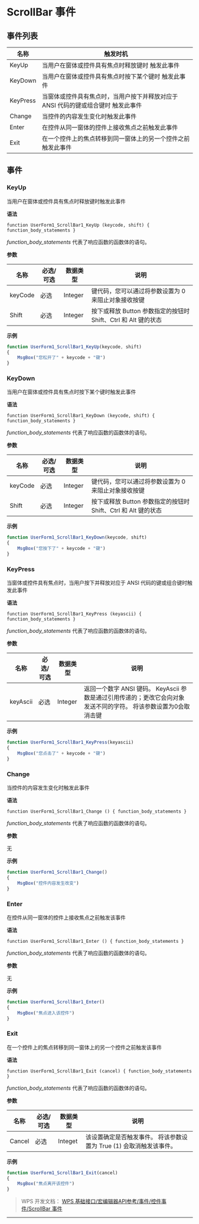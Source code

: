 # ScrollBar 事件

## 事件列表

| 名称     | 触发时机       |
|----------|--|
| KeyUp    | 当用户在窗体或控件具有焦点时释放键时 触发此事件                                   |
| KeyDown  | 当用户在窗体或控件具有焦点时按下某个键时 触发此事件                               |
| KeyPress | 当窗体或控件具有焦点时，当用户按下并释放对应于 ANSI 代码的键或组合键时 触发此事件 |
| Change   | 当控件的内容发生变化时触发此事件                                                  |
| Enter    | 在控件从同一窗体的控件上接收焦点之前触发此事件                                    |
| Exit     | 在一个控件上的焦点转移到同一窗体上的另一个控件之前触发此事件                      |

## 事件

### KeyUp

当用户在窗体或控件具有焦点时释放键时触发此事件

**语法**

`function UserForm1_ScrollBar1_KeyUp (keycode, shift) { function_body_statements }`

*function_body_statements* 代表了响应函数的函数体的语句。

**参数**

| 名称    | 必选/可选 | 数据类型 | 说明  |
|---------|-----------|----------|----------------------------------------------------------------|
| keyCode | 必选      | Integer  | 键代码，您可以通过将参数设置为 0 来阻止对象接收按键            |
| Shift   | 必选      | Integer  | 按下或释放 Button 参数指定的按钮时 Shift、Ctrl 和 Alt 键的状态 |

**示例**

``` JavaScript
function UserForm1_ScrollBar1_KeyUp(keycode, shift)
{
    MsgBox("您松开了" + keycode + "键")
}                       
```

### KeyDown

当用户在窗体或控件具有焦点时按下某个键时触发此事件

**语法**

`function UserForm1_ScrollBar1_KeyDown (keycode, shift) { function_body_statements }`

*function_body_statements* 代表了响应函数的函数体的语句。

**参数**

| 名称    | 必选/可选 | 数据类型 | 说明  |
|---------|-----------|----------|----------------------------------------------------------------|
| keyCode | 必选      | Integer  | 键代码，您可以通过将参数设置为 0 来阻止对象接收按键            |
| Shift   | 必选      | Integer  | 按下或释放 Button 参数指定的按钮时 Shift、Ctrl 和 Alt 键的状态 |

**示例**

``` JavaScript
function UserForm1_ScrollBar1_KeyDown(keycode, shift)
{
    MsgBox("您按下了" + keycode + "键")
}
```

### KeyPress

当窗体或控件具有焦点时，当用户按下并释放对应于 ANSI 代码的键或组合键时触发此事件

**语法**

`function UserForm1_ScrollBar1_KeyPress (keyascii) { function_body_statements }`

*function_body_statements* 代表了响应函数的函数体的语句。

**参数**

| 名称     | 必选/可选 | 数据类型 | 说明                                          |
|----------|-----------|----------|---------------------------------|
| keyAscii | 必选      | Integer  | 返回一个数字 ANSI 键码。 KeyAscii 参数是通过引用传递的；更改它会向对象发送不同的字符。 将该参数设置为0会取消击键 |

**示例**

``` JavaScript
function UserForm1_ScrollBar1_KeyPress(keyascii)
{
    MsgBox("您点击了" + keycode + "键")
}
```

### Change

当控件的内容发生变化时触发此事件

**语法**

`function UserForm1_ScrollBar1_Change () { function_body_statements }`

*function_body_statements* 代表了响应函数的函数体的语句。

**参数**

无

**示例**

``` JavaScript
function UserForm1_ScrollBar1_Change()
{
    MsgBox("控件内容发生改变")
} 
```

### Enter

在控件从同一窗体的控件上接收焦点之前触发该事件

**语法**

`function UserForm1_ScrollBar1_Enter () { function_body_statements }`

*function_body_statements* 代表了响应函数的函数体的语句。

**参数**

无

**示例**

``` JavaScript
function UserForm1_ScrollBar1_Enter()
{
    MsgBox("焦点进入该控件")
}
```

### Exit

在一个控件上的焦点转移到同一窗体上的另一个控件之前触发该事件

**语法**

`function UserForm1_ScrollBar1_Exit (cancel) { function_body_statements }`

*function_body_statements* 代表了响应函数的函数体的语句。

**参数**

| 名称   | 必选/可选 | 数据类型 | 说明       |
|--------|-----------|----------|---------------------------------------------------------------------|
| Cancel | 必选      | Integet  | 该设置确定是否触发事件。 将该参数设置为 True (1) 会取消触发该事件。 |

**示例**

``` JavaScript
function UserForm1_ScrollBar1_Exit(cancel)
{
    MsgBox("焦点离开该控件")
}
```

> WPS 开发文档： [WPS 基础接口/宏编辑器API参考/事件/控件事件/ScrollBar 事件](https://qn.cache.wpscdn.cn/encs/doc/office_v19/topics/WPS%20%E5%9F%BA%E7%A1%80%E6%8E%A5%E5%8F%A3/%E5%AE%8F%E7%BC%96%E8%BE%91%E5%99%A8API%E5%8F%82%E8%80%83/%E4%BA%8B%E4%BB%B6/%E6%8E%A7%E4%BB%B6%E4%BA%8B%E4%BB%B6/ScrollBar%20%E4%BA%8B%E4%BB%B6.html)

------------------------------------------------------------------------
